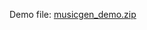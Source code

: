 Demo file: [musicgen_demo.zip](https://drive.google.com/file/d/1ZALdx4tdS6PP95bGT9hdLzVjtLtE7Rz3/view?usp=sharing)
